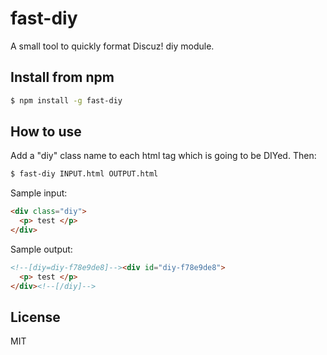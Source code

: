 # fast-diy

A small tool to quickly format Discuz! diy module.   

## Install from npm

```bash
$ npm install -g fast-diy
```

## How to use
Add a "diy" class name to each html tag which is going to be DIYed. Then: 

```bash
$ fast-diy INPUT.html OUTPUT.html
```

Sample input:

```html
<div class="diy">
  <p> test </p>
</div>
```

Sample output:

```html
<!--[diy=diy-f78e9de8]--><div id="diy-f78e9de8">
  <p> test </p>
</div><!--[/diy]-->
```

## License
MIT
